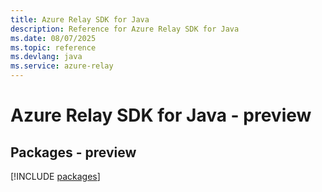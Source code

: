 ```yaml
---
title: Azure Relay SDK for Java
description: Reference for Azure Relay SDK for Java
ms.date: 08/07/2025
ms.topic: reference
ms.devlang: java
ms.service: azure-relay
---
```

# Azure Relay SDK for Java - preview
## Packages - preview
[!INCLUDE [packages](relay-index.md)]